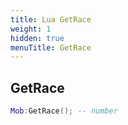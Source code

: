 ```yaml
---
title: Lua GetRace
weight: 1
hidden: true
menuTitle: GetRace
---
```

## GetRace
```lua
Mob:GetRace(); -- number
```